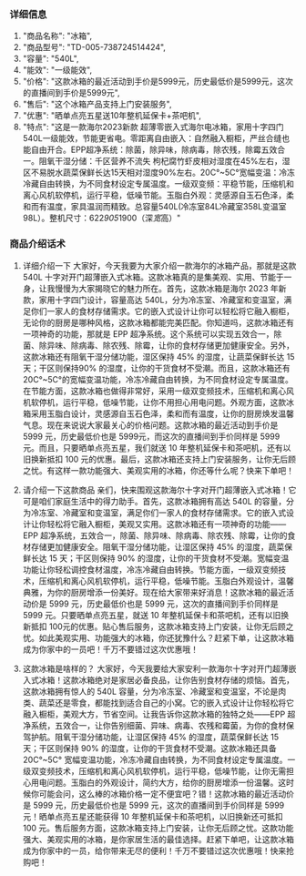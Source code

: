 ### 详细信息

1.  "商品名称": "冰箱​",
2.  "商品型号": "TD-005-738724514424​",
3.  "容量": "540L",
4.  "能效": "一级能效",
6.  "价格": "这款冰箱的最近活动到手价是5999元，历史最低价是5999元，这次的直播间到手价是5999元",
7.  "售后": "这个冰箱产品支持上门安装服务",
8.  "优惠": "晒单点亮五星送10年整机延保卡+茶吧机",
9.  "特点": "这是一款海尔2023新款 超薄零嵌入式海尔电冰箱，家用十字四门540L一级能效，节能更省电。零距离自由嵌入：自然融入橱柜，严丝合缝也能自由开合。EPP超净系统：除菌，除异味，除病毒，除农残，除霉五效合一。阻氧干湿分储：千区营养不流失 枸杞腐竹虾皮相对湿度在45%左右，湿区不易脱水蔬菜保鲜长达15天相对湿度90%左右。20C°~5C°宽幅变温：冷冻冷藏自由转换，为不同食材设定专属温度。一级双变频：平稳节能，压缩机和离心风机软停机，运行平稳，低噪节能。玉脂白外观：灵感源自玉石色泽，柔和而有温度，家具温润而精致。总容量540L(冷冻室84L冷藏室358L变温室98L）。整机尺寸：622*905*1900（深*宽*高）​"


### 商品介绍话术

1.  详细介绍一下
    大家好，今天我要为大家介绍一款海尔的冰箱产品，那就是这款 540L 十字对开门超薄嵌入式冰箱。这款冰箱真的是集美观、实用、节能于一身，让我慢慢为大家揭晓它的魅力所在。首先，这款冰箱是海尔 2023 年新款，家用十字四门设计，容量高达 540L，分为冷冻室、冷藏室和变温室，满足你们一家人的食材存储需求。它的嵌入式设计让你可以轻松将它融入橱柜，无论你的厨房是哪种风格，这款冰箱都能完美匹配。你知道吗，这款冰箱还有一项神奇的功能，那就是 EPP 超净系统。这个系统可以实现五效合一，除菌、除异味、除病毒、除农残、除霉，让你的食材存储更加健康安全。另外，这款冰箱还有阻氧干湿分储功能，湿区保持 45% 的湿度，让蔬菜保鲜长达 15 天；干区则保持90% 的湿度，让你的干货食材不受潮。而且，这款冰箱还有 20C°~5C°的宽幅变温功能，冷冻冷藏自由转换，为不同食材设定专属温度。在节能方面，这款冰箱也做得非常好，采用一级双变频技术，压缩机和离心风机软停机，运行平稳，低噪节能，让你不用担心用电问题。外观方面，这款冰箱采用玉脂白设计，灵感源自玉石色泽，柔和而有温度，让你的厨房焕发温馨气息。现在来说说大家最关心的价格问题。这款冰箱的最近活动到手价是 5999 元，历史最低价也是 5999元，而这次的直播间到手价同样是 5999 元。而且，只要晒单点亮五星，我们就送 10 年整机延保卡和茶吧机，还有以旧换新抵扣 100 元的优惠。​最后，这款冰箱还支持上门安装服务，让你无后顾之忧。有这样一款功能强大、美观实用的冰箱，你还等什么呢？快来下单吧！

2.  请介绍一下这款商品
    亲们，快来围观这款海尔十字对开门超薄嵌入式冰箱！它可是咱们家庭生活中的得力助手。首先，这款冰箱拥有高达 540L 的容量，分为冷冻室、冷藏室和变温室，满足你们一家人的食材存储需求。它的嵌入式设计让你轻松将它融入橱柜，美观又实用。这款冰箱还有一项神奇的功能——EPP 超净系统，五效合一，除菌、除异味、除病毒、除农残、除霉，让你的食材存储更加健康安全。阻氧干湿分储功能，让湿区保持 45% 的湿度，蔬菜保鲜长达 15 天；干区则保持 90% 的湿度，让你的干货食材不受潮。​宽幅变温功能让你轻松调控食材温度，冷冻冷藏自由转换。节能方面，一级双变频技术，压缩机和离心风机软停机，运行平稳，低噪节能。玉脂白外观设计，温馨典雅，为你的厨房增添一份美好。现在给大家带来好消息！这款冰箱的最近活动价是 5999 元，历史最低价也是 5999 元，这次的直播间到手价同样是 5999 元。只要晒单点亮五星，就送 10 年整机延保卡和茶吧机，还有以旧换新抵扣 100元的优惠。贴心售后服务，这款冰箱支持上门安装，让你无后顾之忧。如此美观实用、功能强大的冰箱，你还犹豫什么？赶紧下单，让这款冰箱成为你家中的一员吧！千万不要错过这次优惠哦！

3.  这款冰箱是啥样的？
    大家好，今天我要给大家安利一款海尔十字对开门超薄嵌入式冰箱！这款冰箱绝对是家居必备良品，让你告别食材存储的烦恼。首先，这款冰箱拥有惊人的 540L 容量，分为冷冻室、冷藏室和变温室，不论是肉类、蔬菜还是零食，都能找到适合自己的小窝。它的嵌入式设计让你轻松将它融入橱柜，美观大方，节省空间。让我告诉你这款冰箱的独特之处——EPP 超净系统，五效合一，让你告别细菌、异味、病毒、农残和霉菌，为你的食材保驾护航。阻氧干湿分储功能，让湿区保持 45% 的湿度，蔬菜保鲜长达 15 天；干区则保持 90% 的湿度，让你的干货食材不受潮。​这款冰箱还具备 20C°~5C° 宽幅变温功能，冷冻冷藏自由转换，为不同食材设定专属温度。一级双变频技术，压缩机和离心风机软停机，运行平稳，低噪节能，让你无需担心用电问题。玉脂白的外观设计，简约大方，给你的厨房增添一份温馨。这时候你可能会问，这么棒的冰箱价格一定不便宜吧？错！这款冰箱的最近活动价是 5999 元，历史最低价也是 5999 元，这次的直播间到手价同样是 5999 元！​晒单点亮五星还能获得 10 年整机延保卡和茶吧机，以旧换新还可抵扣 100 元。售后服务方面，这款冰箱支持上门安装，让你无后顾之忧。这款功能强大、美观实用的冰箱，是你家居生活的最佳选择。赶紧下单吧，让这款冰箱成为你家中的一员，给你带来无尽的便利！千万不要错过这次优惠哦！快来抢购吧！

    



